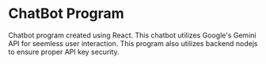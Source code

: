 # ChatBot Program
Chatbot program created using React. This chatbot utilizes Google's Gemini API for seemless user interaction.
This program also utilizes backend nodejs to ensure proper API key security.